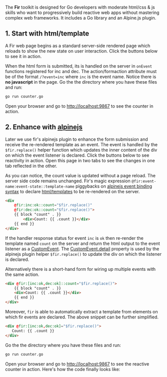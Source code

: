  <!-- start hero -->

The **Fir** toolkit is designed for Go developers with moderate html/css & js skills who want to progressively build reactive web apps without mastering complex web frameworks. It includes a Go library and an Alpine.js plugin.

<!-- end hero -->

<!-- start section1.0 -->

## 1. Start with html/template

A Fir web page begins as a standard server-side rendered page which reloads to show the new state on user interaction. Click the buttons below to see it in action.

<!-- end section1.0 -->

<!-- start section1.1 -->

When the html form is submitted, its is handled on the server in `onEvent` functions registered for inc and dec. The action/formaction attribute must be of the format `/?event=inc` where `inc` is the event name. Notice there is **no javascript** in the page.
Go the the directory where you have these files and run:

```bash
go run counter.go
```

Open your browser and go to [http://localhost:9867](http://localhost:9867) to see the counter in action.

<!-- end section1.1 -->

<!-- start section2.0 -->

## 2. Enhance with [alpinejs](https://alpinejs.dev/)

Later we use fir's alpinejs plugin to enhance the form submission and receive the re-rendered template as an event. The event is handled by the `$fir.replace()` helper function which updates the inner content of the div on which the event listener is declared. Click the buttons below to see reactivity in action. Open this page in two tabs to see the changes in one tab reflected in the other.

<!-- end section2.0 -->

<!-- start section2.1 -->

As you can notice, the count value is updated without a page reload. The server side code remains unchanged.
Fir's magic expression `@fir:event-name:event-state::template-name` piggybacks on [alpinejs event binding syntax](https://alpinejs.dev/directives/on#custom-events) to declare [html/templates](https://pkg.go.dev/html/template) to be re-rendered on the server.

<!-- end section2.1 -->

<!-- start section2.2 -->

```html
<div 
    @fir:inc:ok::count="$fir.replace()"
    @fir:dec:ok::count="$fir.replace()">
    {{ block "count" . }}
        <div>Count: {{ .count }}</div>
    {{ end }}
</div>
```

If the handler response status for event `inc` is `ok` then re-render the template named `count` on the server and return the html output to the event listener as a [CustomEvent](https://developer.mozilla.org/en-US/docs/Web/API/CustomEvent). The [CustomEvent.detail](https://developer.mozilla.org/en-US/docs/Web/API/CustomEvent/detail) property is used by the alpinejs plugin helper `$fir.replace()` to update the div on which the listener is declared.

<!-- end section2.2 -->

<!-- start section2.3 -->

Alternatively there is a short-hand form for wiring up multiple events with the same action.

```html
<div @fir:[inc:ok,dec:ok]::count="$fir.replace()">
    {{ block "count" . }}
    <div>Count: {{ .count }}</div>
    {{ end }}
</div>
```

Moreover, `fir` is able to automatically extract a template from elements on which fir events are declared. The above snippet can be further simplified.

```html
<div @fir:[inc:ok,dec:ok]="$fir.replace()">
   Count: {{ .count }}
</div>
```

Go the the directory where you have these files and run:

```bash
go run counter.go
```

Open your browser and go to [http://localhost:9867](http://localhost:9867) to see the reactive counter in action. Here's how the code finally looks like:

<!-- end section2.3 -->
